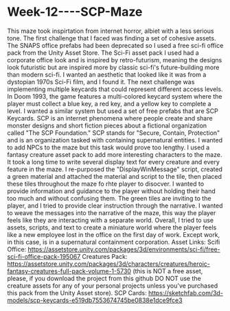 # Week-12----SCP-Maze
This maze took inspirtation from internet horror, albiet with a less serious tone. The first challenge that I faced was finding a set of cohesive assets. The SNAPS office prefabs had been deprecated so I used a free sci-fi office pack from the Unity Asset Store. The Sci-Fi asset pack I used had a corporate office look and is inspired by retro-futurism, meaning the designs look futuristic but are inspired more by classic sci-fi's future-building more than modern sci-fi. I wanted an aesthetic that looked like it was from a dystopian 1970s Sci-Fi film, and I found it. 
The next challenge was implementing multiple keycards that could represent different access levels. In Doom 1993, the game features a multi-colored keycard system where the player must collect a blue key, a red key, and a yellow key to complete a level. I wanted a similar system but used a set of free prefabs that are SCP Keycards. SCP is an internet phenomena where people create and share monster designs and short fiction pieces about a fictional organization called "The SCP Foundation." SCP stands for "Secure, Contain, Protection" and is an organization tasked with containing supernatural entities. I wanted to add NPCs to the maze but this task would prove too lengthy.
I used a fantasy creature asset pack to add more interesting characters to the maze. It took a long time to write several display text for every creature and every feature in the maze. I re-purposed the "DisplayWinMessage" script, created a green material and attached the material and script to the tile, then placed these tiles throughout the maze fo rhte player to disocver.
I wanted to provide information and guidance to the player without holding their hand too much and without confusing them. The green tiles are inviting to the player, and I tried to provide clear instruction through the narrative. I wanted to weave the messages into the narrative of the maze, this way the player feels like they are interacting with a separate world.
Overall, I tried to use assets, scripts, and text to create a miniature world where the player feels like a new employee lost in the office on the first day of work. Except work, in this case, is in a supernatural containment corporation.
Asset Links:
Scifi Office: https://assetstore.unity.com/packages/3d/environments/sci-fi/free-sci-fi-office-pack-195067
Creatures Pack: https://assetstore.unity.com/packages/3d/characters/creatures/heroic-fantasy-creatures-full-pack-volume-1-5730 (this is NOT a free asset, please, if you download the project from this github DO NOT use the creature assets for any of your personal projects unless you've purchased this pack from the Unity Asset store).
SCP Cards: https://sketchfab.com/3d-models/scp-keycards-e519db7553674745be0838e1dce9fce3
